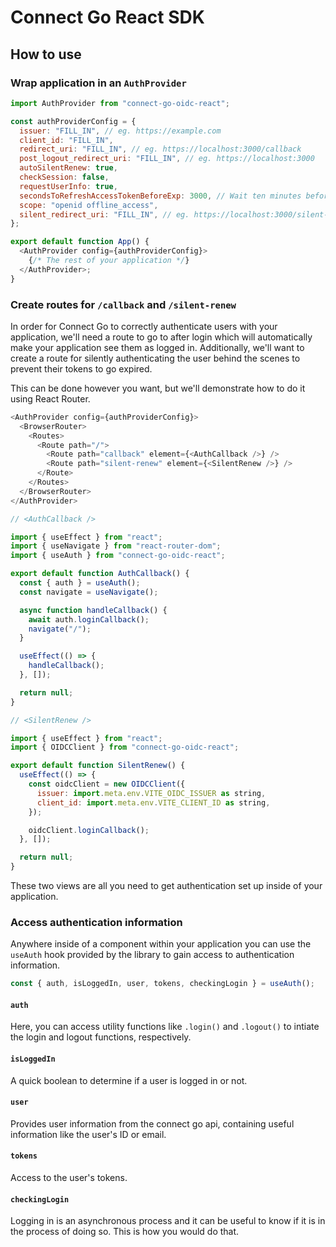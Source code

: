 # Connect Go React SDK

## How to use

### Wrap application in an `AuthProvider`

```js
import AuthProvider from "connect-go-oidc-react";

const authProviderConfig = {
  issuer: "FILL_IN", // eg. https://example.com
  client_id: "FILL_IN",
  redirect_uri: "FILL_IN", // eg. https://localhost:3000/callback
  post_logout_redirect_uri: "FILL_IN", // eg. https://localhost:3000
  autoSilentRenew: true,
  checkSession: false,
  requestUserInfo: true,
  secondsToRefreshAccessTokenBeforeExp: 3000, // Wait ten minutes before refreshing
  scope: "openid offline_access",
  silent_redirect_uri: "FILL_IN", // eg. https://localhost:3000/silent-renew
};

export default function App() {
  <AuthProvider config={authProviderConfig}>
    {/* The rest of your application */}
  </AuthProvider>;
}
```

### Create routes for `/callback` and `/silent-renew`

In order for Connect Go to correctly authenticate users with your application,
we'll need a route to go to after login which will automatically make your application see them as logged in.
Additionally, we'll want to create a route for silently authenticating the user behind the scenes to prevent their tokens to go expired.

This can be done however you want, but we'll demonstrate how to do it using React Router.

```js
<AuthProvider config={authProviderConfig}>
  <BrowserRouter>
    <Routes>
      <Route path="/">
        <Route path="callback" element={<AuthCallback />} />
        <Route path="silent-renew" element={<SilentRenew />} />
      </Route>
    </Routes>
  </BrowserRouter>
</AuthProvider>
```

```js
// <AuthCallback />

import { useEffect } from "react";
import { useNavigate } from "react-router-dom";
import { useAuth } from "connect-go-oidc-react";

export default function AuthCallback() {
  const { auth } = useAuth();
  const navigate = useNavigate();

  async function handleCallback() {
    await auth.loginCallback();
    navigate("/");
  }

  useEffect(() => {
    handleCallback();
  }, []);

  return null;
}
```

```js
// <SilentRenew />

import { useEffect } from "react";
import { OIDCClient } from "connect-go-oidc-react";

export default function SilentRenew() {
  useEffect(() => {
    const oidcClient = new OIDCClient({
      issuer: import.meta.env.VITE_OIDC_ISSUER as string,
      client_id: import.meta.env.VITE_CLIENT_ID as string,
    });

    oidcClient.loginCallback();
  }, []);

  return null;
}
```

These two views are all you need to get authentication set up inside of your application.

### Access authentication information

Anywhere inside of a component within your application you can use the `useAuth` hook provided by the library to gain access to authentication information.

```js
const { auth, isLoggedIn, user, tokens, checkingLogin } = useAuth();
```

#### `auth`

Here, you can access utility functions like `.login()` and `.logout()` to intiate the login and logout functions, respectively.

#### `isLoggedIn`

A quick boolean to determine if a user is logged in or not.

#### `user`

Provides user information from the connect go api, containing useful information like the user's ID or email.

#### `tokens`

Access to the user's tokens.

#### `checkingLogin`

Logging in is an asynchronous process and it can be useful to know if it is in the process of doing so. This is how you would do that.
